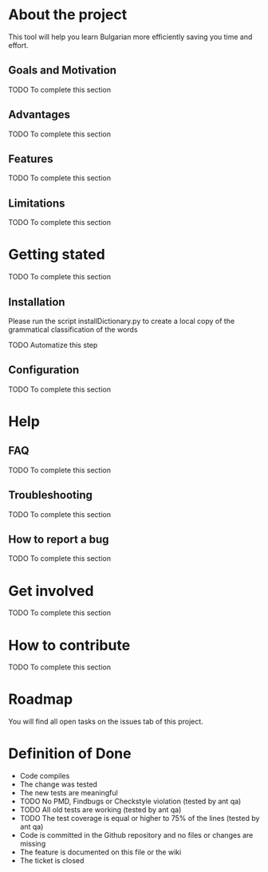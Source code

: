 # About the project

This tool will help you learn Bulgarian more efficiently saving you time and effort.

## Goals and Motivation

TODO To complete this section

## Advantages

TODO To complete this section

## Features

TODO To complete this section

## Limitations

TODO To complete this section

# Getting stated

TODO To complete this section

## Installation

Please run the script installDictionary.py to create a local copy of the grammatical classification of the words

TODO Automatize this step

## Configuration

TODO To complete this section

# Help

## FAQ

TODO To complete this section

## Troubleshooting

TODO To complete this section

## How to report a bug

TODO To complete this section

# Get involved

TODO To complete this section

# How to contribute

TODO To complete this section

# Roadmap

You will find all open tasks on the issues tab of this project.

# Definition of Done

* Code compiles 
* The change was tested 
* The new tests are meaningful 
* TODO No PMD, Findbugs or Checkstyle violation (tested by ant qa)
* TODO All old tests are working (tested by ant qa)
* TODO The test coverage is equal or higher to 75% of the lines (tested by ant qa)
* Code is committed in the Github repository and no files or changes are missing
* The feature is documented on this file or the wiki
* The ticket is closed


